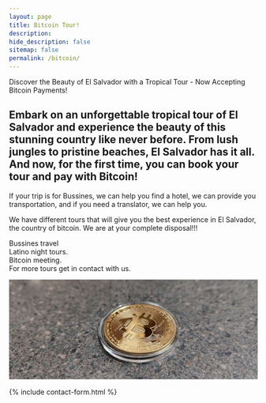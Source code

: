 ```yaml
---
layout: page
title: Bitcoin Tour!
description:
hide_description: false
sitemap: false
permalink: /bitcoin/
---
```

Discover the Beauty of El Salvador with a Tropical Tour - Now Accepting Bitcoin Payments!

Embark on an unforgettable tropical tour of El Salvador and experience the beauty of this stunning country like never before. From lush jungles to pristine beaches, El Salvador has it all. And now, for the first time, you can book your tour and pay with Bitcoin!
---
If your trip is for Bussines, we can help you find a hotel, we can provide you transportation, and if you need a translator, we can help you.

We have different tours that will give you the best experience in El Salvador, the country of bitcoin.
We are at your complete disposal!!!

Bussines travel<br>Latino night tours.<br>Bitcoin meeting.<br>For more tours get in contact with us.

![Volcano](/assets/img/bitcoin/bitcoin-coin.jpg)

{% include contact-form.html %}
